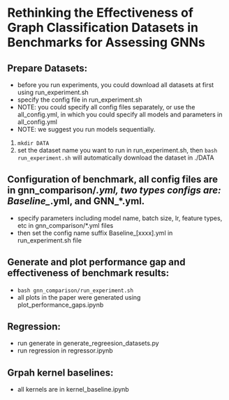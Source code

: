 # Rethinking the Effectiveness of Graph Classification Datasets in Benchmarks for Assessing GNNs


## Prepare Datasets:

- before you run experiments, you could download all datasets at first using run_experiment.sh
- specify the config file in run_experiment.sh
- NOTE: you could specify all config files separately, or use the all_config.yml, in which you could specify all models and parameters in all_config.yml
- NOTE: we suggest you run models sequentially.


1. `mkdir DATA`
1. set the dataset name you want to run in run_experiment.sh, then `bash run_experiment.sh` will automatically download the dataset in ./DATA

## Configuration of benchmark, all config files are in gnn_comparison/*.yml, two types configs are: Baseline_*.yml, and GNN_*.yml.

- specify parameters including model name, batch size, lr, feature types, etc in  gnn_comparison/*.yml files
- then set the config name suffix Baseline_[xxxx].yml in run_experiment.sh file

## Generate and plot performance gap and effectiveness of benchmark results:

- `bash gnn_comparison/run_experiment.sh`
- all plots in the paper were generated using plot_performance_gaps.ipynb

## Regression:

- run generate in generate_regreesion_datasets.py
- run regression in regressor.ipynb

## Grpah kernel baselines:
- all kernels are in kernel_baseline.ipynb
